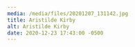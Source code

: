 ```yaml
---
media: /media/files/20201207_131142.jpg
title: Aristilde Kirby
alt: Aristilde Kirby
date: 2020-12-23 17:43:00 -0500
---
```

